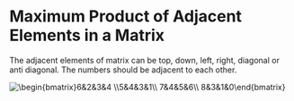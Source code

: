 # Maximum Product of Adjacent Elements in a Matrix

The adjacent elements of matrix can be top, down, left, right, diagonal or anti diagonal. The numbers should be adjacent to each other.

<img src="https://latex.codecogs.com/svg.image?\begin{bmatrix}6&2&3&4&space;\\5&4&3&1\\&space;7&4&5&6\\&space;8&3&1&0\end{bmatrix}" title="\begin{bmatrix}6&2&3&4 \\5&4&3&1\\ 7&4&5&6\\ 8&3&1&0\end{bmatrix}" />
